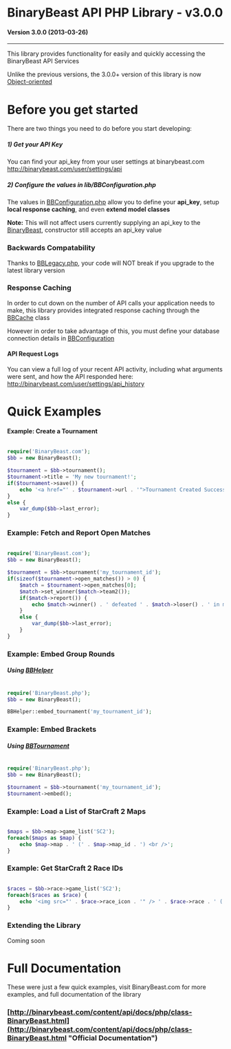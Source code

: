 # BinaryBeast API PHP Library - v3.0.0
#### Version 3.0.0 (2013-03-26)

----------



This library provides functionality for easily and quickly accessing the BinaryBeast API Services

Unlike the previous versions, the 3.0.0+ version of this library is now [Object-oriented](http://en.wikipedia.org/wiki/Object_oriented)


# Before you get started #

There are two things you need to do before you start developing:


##### 1) Get your API Key

You can find your api_key from your user settings at binarybeast.com <http://binarybeast.com/user/settings/api>


##### 2) Configure the values in lib/BBConfiguration.php

The values in [BBConfiguration.php](lib/BBConfiguration.php) allow you to define your **api_key**, setup **local response caching**, and even **extend model classes**

**Note:** This will not affect users currently supplying an api\_key to the [BinaryBeast](BinaryBeast.php), constructor still accepts an api_key value


### Backwards Compatability

Thanks to [BBLegacy.php](lib/BBLegacy.php), your code will NOT break if you upgrade to the latest library version


### Response Caching

In order to cut down on the number of API calls your application needs to make, this library provides integrated response caching through the [BBCache](lib/BBCache.php) class

However in order to take advantage of this, you must define your database connection details in [BBConfiguration](lib/BBConfiguration.php)


#### API Request Logs

You can view a full log of your recent API activity, including what arguments were sent, and how the API responded here: <http://binarybeast.com/user/settings/api_history>

# Quick Examples #


#### Example: Create a Tournament ####

```php

require('BinaryBeast.com');
$bb = new BinaryBeast();

$tournament = $bb->tournament();
$tournament->title = 'My new tournament!';
if($tournament->save()) {
	echo '<a href="' . $tournament->url . '">Tournament Created Successfully!</a>';
}
else {
	var_dump($bb->last_error);
}
```

### Example: Fetch and Report Open Matches

```php
	
require('BinaryBeast.com');
$bb = new BinaryBeast();

$tournament = $bb->tournament('my_tournament_id');
if(sizeof($tournament->open_matches()) > 0) {
	$match = $tournament->open_matches[0];
	$match->set_winner($match->team2());
	if($match->report()) {
		echo $match->winner() . ' defeated ' . $match->loser() . ' in match ' . $match->id;
	}
	else {
		var_dump($bb->last_error);
	}
}
```


### Example: Embed Group Rounds
##### Using [BBHelper](lib/BBHelper.php)

```php

require('BinaryBeast.php');
$bb = new BinaryBeast();

BBHelper::embed_tournament('my_tournament_id');

```

### Example: Embed Brackets
##### Using [BBTournament](lib/BBTournament.php)


```php

require('BinaryBeast.php');
$bb = new BinaryBeast();

$tournament = $bb->tournament('my_tournament_id');
$tournament->embed();

```


### Example: Load a List of StarCraft 2 Maps

```php

$maps = $bb->map->game_list('SC2');
foreach($maps as $map) {
    echo $map->map . ' (' . $map->map_id . ') <br />';
}

```


### Example: Get StarCraft 2 Race IDs

```php

$races = $bb->race->game_list('SC2');
foreach($races as $race) {
   	echo '<img src="' . $race->race_icon . '" /> ' . $race->race . ' (' . $race->race_id . ') <br />';
}

```


### Extending the Library

Coming soon



# Full Documentation #

These were just a few quick examples, visit BinaryBeast.com for more examples, and full documentation of the library

### [http://binarybeast.com/content/api/docs/php/class-BinaryBeast.html](http://binarybeast.com/content/api/docs/php/class-BinaryBeast.html "Official Documentation")
